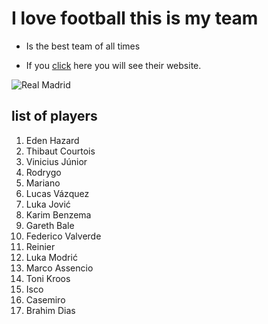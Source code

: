 # I love football this is my team

* Is the best team of all times

* If you [click](https://www.realmadrid.com/en) here you will see their website.

![Real Madrid](https://e00-marca.uecdn.es/assets/multimedia/imagenes/2019/07/23/15639107386296.jpg)

## list of players

1. Eden Hazard
2. Thibaut Courtois
3. Vinicius Júnior
4. Rodrygo
5. Mariano
6. Lucas Vázquez
7. Luka Jović
8. Karim Benzema
9. Gareth Bale
10. Federico Valverde
11. Reinier
12. Luka Modrić
13. Marco Assencio
14. Toni Kroos
15. Isco
16. Casemiro
17. Brahim Dias
